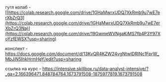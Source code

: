 гугл колаб - [[https://colab.research.google.com/drive/1GHaMwrxUDQ7XkRmb9u7wE7erXbZrQ3](https://colab.research.google.com/drive/1GHaMwrxUDQ7XkRmb9u7wE7erXbZrQ3Na)](https://colab.research.google.com/drive/19GwmeWVNgaKiMS7fb4P3Y97XoYzfEWSX?usp=sharing)

конспект - https://docs.google.com/document/d/13KvQR4KZW24vgNtwIDRINc1FprW_MbJiN5IhkHrmHeY/edit?usp=sharing

ссылка на курс - https://intensive.skillbox.ru/data-analyst-intensive/?_ga=2.166396471.848784764.1673791508-1875977819.1673791508
